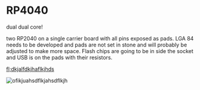 # RP4040
dual dual core!

two RP2040 on a single carrier board with all pins exposed as pads. LGA 84 needs to be developed and pads are not set in stone and will probably be adjusted to make more space. Flash chips are going to be in side the socket and USB is on the pads with their resistors.


[fl;dkjalfdkjhaflkjhds](https://user-images.githubusercontent.com/59792598/210096871-310aa6d8-9aaa-4459-b9d2-1d29e98c64f8.JPG)

![ofikjuahsdflkjahsdflkjh](https://user-images.githubusercontent.com/59792598/210096868-73a3efab-b78a-4742-9bb5-a383dd4b47ae.JPG)
